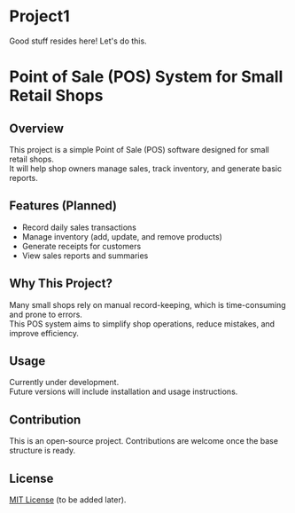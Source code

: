 # Project1
Good stuff resides here! Let's do this. 
# Point of Sale (POS) System for Small Retail Shops

## Overview
This project is a simple Point of Sale (POS) software designed for small retail shops.  
It will help shop owners manage sales, track inventory, and generate basic reports.

## Features (Planned)
- Record daily sales transactions  
- Manage inventory (add, update, and remove products)  
- Generate receipts for customers  
- View sales reports and summaries  

## Why This Project?
Many small shops rely on manual record-keeping, which is time-consuming and prone to errors.  
This POS system aims to simplify shop operations, reduce mistakes, and improve efficiency.

## Usage
Currently under development.  
Future versions will include installation and usage instructions.

## Contribution
This is an open-source project. Contributions are welcome once the base structure is ready.

## License
[MIT License](LICENSE) (to be added later).
